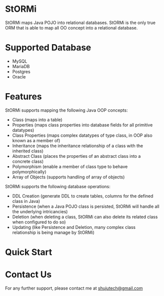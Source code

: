 # StORMi

StORMi maps Java POJO into relational databases. StORMi is the only true ORM that is able to map all OO concept into a relational database.


# Supported Database

- MySQL
- MariaDB
- Postgres
- Oracle


# Features

StORMi supports mapping the following Java OOP concepts:

- Class (maps into a table)
- Properties (maps class properties into database fields for all primitive datatypes)
- Class Properties (maps complex datatypes of type class, in OOP also known as a member of)
- Inheritance (maps the inheritance relationship of a class with the inherited class)
- Abstract Class (places the properties of an abstract class into a concrete class)
- Polymorphism (enable a member of class type to behave polymorphically)
- Array of Objects (supports handling of array of objects)

StORMi supports the following database operations:

- DDL Creation (generate DDL to create tables, columns for the defined class in Java)
- Persistence (when a Java POJO class is persisted, StORMi will handle all the underlying intricancies)
- Deletion (when deleting a class, StORMi can also delete its related class when configured to do so)
- Updating (like Persistence and Deletion, many complex class relationship is being manage by StORMi)

# Quick Start



# Contact Us

For any further support, please contact me at shujutech@gmail.com



